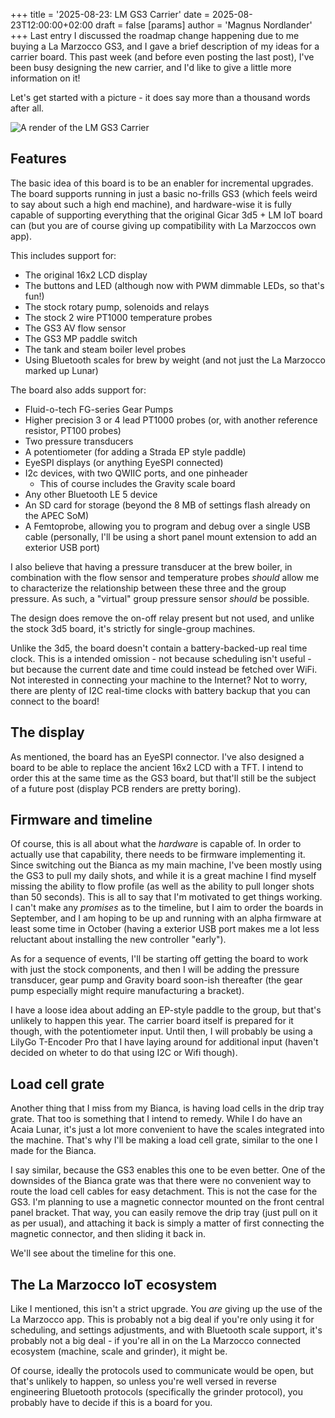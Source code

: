 +++
title = '2025-08-23: LM GS3 Carrier'
date = 2025-08-23T12:00:00+02:00
draft = false
[params]
  author = 'Magnus Nordlander'
+++
Last entry I discussed the roadmap change happening due to me buying a La Marzocco GS3, and I gave a brief description of my ideas for a carrier board. This past week (and before even posting the last post), I've been busy designing the new carrier, and I'd like to give a little more information on it!

Let's get started with a picture - it does say more than a thousand words after all.

![A render of the LM GS3 Carrier](/images/apec-gs3-carrier.png)

## Features

The basic idea of this board is to be an enabler for incremental upgrades. The board supports running in just a basic no-frills GS3 (which feels weird to say about such a high end machine), and hardware-wise it is fully capable of supporting everything that the original Gicar 3d5 + LM IoT board can (but you are of course giving up compatibility with La Marzoccos own app).

This includes support for:

* The original 16x2 LCD display
* The buttons and LED (although now with PWM dimmable LEDs, so that's fun!)
* The stock rotary pump, solenoids and relays
* The stock 2 wire PT1000 temperature probes
* The GS3 AV flow sensor
* The GS3 MP paddle switch
* The tank and steam boiler level probes
* Using Bluetooth scales for brew by weight (and not just the La Marzocco marked up Lunar)

The board also adds support for:

* Fluid-o-tech FG-series Gear Pumps
* Higher precision 3 or 4 lead PT1000 probes (or, with another reference resistor, PT100 probes)
* Two pressure transducers
* A potentiometer (for adding a Strada EP style paddle)
* EyeSPI displays (or anything EyeSPI connected)
* I2c devices, with two QWIIC ports, and one pinheader
  * This of course includes the Gravity scale board
* Any other Bluetooth LE 5 device 
* An SD card for storage (beyond the 8 MB of settings flash already on the APEC SoM)
* A Femtoprobe, allowing you to program and debug over a single USB cable (personally, I'll be using a short panel mount extension to add an exterior USB port)

I also believe that having a pressure transducer at the brew boiler, in combination with the flow sensor and temperature probes *should* allow me to characterize the relationship between these three and the group pressure. As such, a "virtual" group pressure sensor *should* be possible.

The design does remove the on-off relay present but not used, and unlike the stock 3d5 board, it's strictly for single-group machines. 

Unlike the 3d5, the board doesn't contain a battery-backed-up real time clock. This is a intended omission - not because scheduling isn't useful - but because the current date and time could instead be fetched over WiFi. Not interested in connecting your machine to the Internet? Not to worry, there are plenty of I2C real-time clocks with battery backup that you can connect to the board!

## The display

As mentioned, the board has an EyeSPI connector. I've also designed a board to be able to replace the ancient 16x2 LCD with a TFT. I intend to order this at the same time as the GS3 board, but that'll still be the subject of a future post (display PCB renders are pretty boring). 

## Firmware and timeline

Of course, this is all about what the *hardware* is capable of. In order to actually use that capability, there needs to be firmware implementing it. Since switching out the Bianca as my main machine, I've been mostly using the GS3 to pull my daily shots, and while it is a great machine I find myself missing the ability to flow profile (as well as the ability to pull longer shots than 50 seconds). This is all to say that I'm motivated to get things working. I can't make any *promises* as to the timeline, but I aim to order the boards in September, and I am hoping to be up and running with an alpha firmware at least some time in October (having a exterior USB port makes me a lot less reluctant about installing the new controller "early").

As for a sequence of events, I'll be starting off getting the board to work with just the stock components, and then I will be adding the pressure transducer, gear pump and Gravity board soon-ish thereafter (the gear pump especially might require manufacturing a bracket).

I have a loose idea about adding an EP-style paddle to the group, but that's unlikely to happen this year. The carrier board itself is prepared for it though, with the potentiometer input. Until then, I will probably be using a LilyGo T-Encoder Pro that I have laying around for additional input (haven't decided on wheter to do that using I2C or Wifi though).

## Load cell grate

Another thing that I miss from my Bianca, is having load cells in the drip tray grate. That too is something that I intend to remedy. While I do have an Acaia Lunar, it's just a lot more convenient to have the scales integrated into the machine. That's why I'll be making a load cell grate, similar to the one I made for the Bianca.

I say similar, because the GS3 enables this one to be even better. One of the downsides of the Bianca grate was that there were no convenient way to route the load cell cables for easy detachment. This is not the case for the GS3. I'm planning to use a magnetic connector mounted on the front central panel bracket. That way, you can easily remove the drip tray (just pull on it as per usual), and attaching it back is simply a matter of first connecting the magnetic connector, and then sliding it back in.

We'll see about the timeline for this one.

## The La Marzocco IoT ecosystem

Like I mentioned, this isn't a strict upgrade. You *are* giving up the use of the La Marzocco app. This is probably not a big deal if you're only using it for scheduling, and settings adjustments, and with Bluetooth scale support, it's probably not a big deal - if you're all in on the La Marzocco connected ecosystem (machine, scale and grinder), it might be.

Of course, ideally the protocols used to communicate would be open, but that's unlikely to happen, so unless you're well versed in reverse engineering Bluetooth protocols (specifically the grinder protocol), you probably have to decide if this is a board for you.